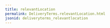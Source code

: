 ```yaml
---
title: relevantLocation
permalink: DeliveryTerms.relevantLocation.html
jsonid: deliveryterms_relevantlocation
---
```

